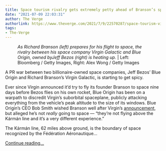 ```yaml
---
title: Space tourism rivalry gets extremely petty ahead of Branson’s spaceflight
date: "2021-07-09 22:03:31"
author: The Verge
authorlink: https://www.theverge.com/2021/7/9/22570287/space-tourism-virgin-galactic-branson-blue-origin-bezos
tags:
- The-Verge
---
```

<figure>
      <img alt="" src="https://cdn.vox-cdn.com/thumbor/ENxgP0Gg1aT6jQttOQMeH0aqoYw=/0x0:3264x2176/1310x873/cdn.vox-cdn.com/uploads/chorus_image/image/69563548/Image_from_iOS.0.jpg" />
        <figcaption><em>As Richard Branson (left) prepares for his flight to space, the rivalry between his space company Virgin Galactic and Blue Origin, owned byJeff Bezos (right) is heating up.</em> | Left: Bloomberg / Getty Images, Right: Alex Wong / Getty Images</figcaption>
    </figure>

  <p id="tj9OHe">A PR war between two billionaire-owned space companies, Jeff Bezos’ Blue Origin and Richard Branson’s Virgin Galactic, is starting to get spicy.</p>
<p id="tRoVVu">Ever since Virgin announced it’d try to fly its founder Branson to space nine days before Bezos flies on his own rocket, Blue Origin has been on a warpath to discredit Virgin’s suborbital spaceplane, publicly attacking everything from the vehicle’s peak altitude to the size of its windows. Blue Origin’s CEO Bob Smith wished Branson well after Virgin’s <a href="https://www.theverge.com/2021/7/1/22559964/richard-branson-space-before-jeff-bezos-virgin-galactic">announcement</a>, but alleged he’s not <em>really</em> going to space — “they’re not flying above the Kármán line and it’s a very different experience.”</p>
<p id="qIs2KL">The Kármán line, 62 miles above ground, is the boundary of space recognized by the Fédération Aéronautique...</p>
  <p>
    <a href="https://www.theverge.com/2021/7/9/22570287/space-tourism-virgin-galactic-branson-blue-origin-bezos">Continue reading&hellip;</a>
  </p>